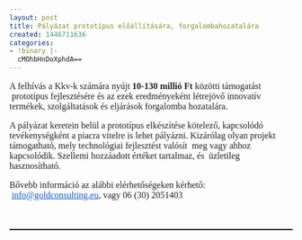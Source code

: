 ```yaml
---
layout: post
title: Pályázat prototípus előállítására, forgalombahozatalára
created: 1446711636
categories:
- !binary |-
  cMOhbHnDoXphdA==
---
```

<p style="margin-right: 0cm; margin-left: 0cm; font-size: 12pt; font-family: 'Times New Roman', serif; color: #222222;">A felhívás a Kkv-k számára nyújt&nbsp;<strong>10-130 millió Ft</strong>&nbsp;közötti támogatást &nbsp;prototípus fejlesztésére és az ezek eredményeként létrejövő innovatív termékek, szolgáltatások és eljárások forgalomba hozatalára.<span style="text-decoration: underline;"></span><span style="text-decoration: underline;"></span></p><p style="margin-right: 0cm; margin-left: 0cm; font-size: 12pt; font-family: 'Times New Roman', serif; color: #222222;">A pályázat keretein belül a prototípus elkészítése kötelező, kapcsolódó tevékenységként a piacra vitelre is lehet pályázni. Kizárólag olyan projekt támogatható, mely technológiai fejlesztést valósít &nbsp;meg vagy ahhoz kapcsolódik. Szellemi hozzáadott értéket tartalmaz, és &nbsp;üzletileg hasznosítható.<span style="text-decoration: underline;"></span><span style="text-decoration: underline;"></span></p><div style="color: #222222; font-family: arial, sans-serif; font-size: 12.8px; border-style: none none solid; border-bottom-color: windowtext; border-bottom-width: 1.5pt; padding: 0cm 0cm 1pt;"><p style="margin-right: 0cm; margin-left: 0cm; font-size: 12pt; font-family: 'Times New Roman', serif; border: none; padding: 0cm;">Bővebb információ az alábbi elérhetőségeken kérhető: &nbsp;<a href="mailto:info@goldconsulting.eu" target="_blank" style="color: #1155cc;">info@goldconsulting.eu</a>, vagy 06 (30) 2051403</p><p style="margin-right: 0cm; margin-left: 0cm; font-size: 12pt; font-family: 'Times New Roman', serif; border: none; padding: 0cm;">&nbsp;</p></div>
